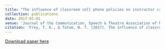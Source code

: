 ```yaml
---
title: "The influence of classroom cell phone policies on instructor credibility"
collection: publications
date: 2017-01-01
venue: 'Journal of the Communication, Speech & Theatre Association of North Dakota'
citation: 'Frey, T. K., & Tatum, N. T. (2017). The influence of classroom cell phone policies on instructor credibility. _Journal of the Communication, Speech & Theatre Association of North Dakota, 29_, 1-13.'
---
```


[Download paper here](http://tkodyfrey.github.io/files/JCSTAND.pdf)